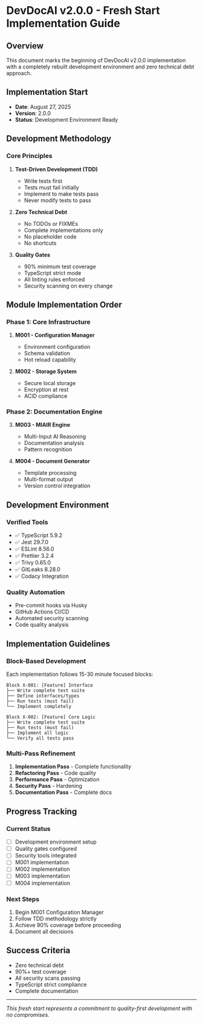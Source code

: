 # DevDocAI v2.0.0 - Fresh Start Implementation Guide

## Overview
This document marks the beginning of DevDocAI v2.0.0 implementation with a completely rebuilt development environment and zero technical debt approach.

## Implementation Start
- **Date**: August 27, 2025
- **Version**: 2.0.0
- **Status**: Development Environment Ready

## Development Methodology

### Core Principles
1. **Test-Driven Development (TDD)**
   - Write tests first
   - Tests must fail initially
   - Implement to make tests pass
   - Never modify tests to pass

2. **Zero Technical Debt**
   - No TODOs or FIXMEs
   - Complete implementations only
   - No placeholder code
   - No shortcuts

3. **Quality Gates**
   - 90% minimum test coverage
   - TypeScript strict mode
   - All linting rules enforced
   - Security scanning on every change

## Module Implementation Order

### Phase 1: Core Infrastructure
1. **M001 - Configuration Manager**
   - Environment configuration
   - Schema validation
   - Hot reload capability

2. **M002 - Storage System**
   - Secure local storage
   - Encryption at rest
   - ACID compliance

### Phase 2: Documentation Engine
3. **M003 - MIAIR Engine**
   - Multi-Input AI Reasoning
   - Documentation analysis
   - Pattern recognition

4. **M004 - Document Generator**
   - Template processing
   - Multi-format output
   - Version control integration

## Development Environment

### Verified Tools
- ✅ TypeScript 5.9.2
- ✅ Jest 29.7.0
- ✅ ESLint 8.56.0
- ✅ Prettier 3.2.4
- ✅ Trivy 0.65.0
- ✅ GitLeaks 8.28.0
- ✅ Codacy Integration

### Quality Automation
- Pre-commit hooks via Husky
- GitHub Actions CI/CD
- Automated security scanning
- Code quality analysis

## Implementation Guidelines

### Block-Based Development
Each implementation follows 15-30 minute focused blocks:
```
Block X-001: [Feature] Interface
├── Write complete test suite
├── Define interfaces/types
├── Run tests (must fail)
└── Implement completely

Block X-002: [Feature] Core Logic
├── Write complete test suite
├── Run tests (must fail)
├── Implement all logic
└── Verify all tests pass
```

### Multi-Pass Refinement
1. **Implementation Pass** - Complete functionality
2. **Refactoring Pass** - Code quality
3. **Performance Pass** - Optimization
4. **Security Pass** - Hardening
5. **Documentation Pass** - Complete docs

## Progress Tracking

### Current Status
- [ ] Development environment setup
- [ ] Quality gates configured
- [ ] Security tools integrated
- [ ] M001 implementation
- [ ] M002 implementation
- [ ] M003 implementation
- [ ] M004 implementation

### Next Steps
1. Begin M001 Configuration Manager
2. Follow TDD methodology strictly
3. Achieve 90% coverage before proceeding
4. Document all decisions

## Success Criteria
- Zero technical debt
- 90%+ test coverage
- All security scans passing
- TypeScript strict compliance
- Complete documentation

---

*This fresh start represents a commitment to quality-first development with no compromises.*